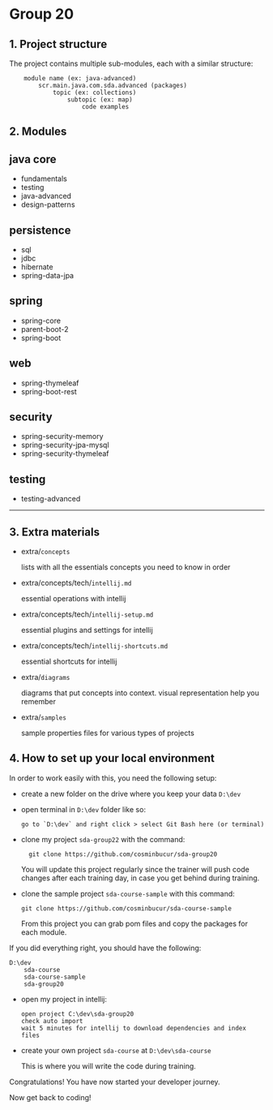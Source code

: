 # Group 20

## 1. Project structure
The project contains multiple sub-modules, each with a similar structure:

        module name (ex: java-advanced)
            scr.main.java.com.sda.advanced (packages)
                topic (ex: collections)
                    subtopic (ex: map)
                        code examples

## 2. Modules

## java core
- fundamentals
- testing
- java-advanced
- design-patterns

## persistence
- sql
- jdbc
- hibernate
- spring-data-jpa

## spring
- spring-core
- parent-boot-2
- spring-boot

## web
- spring-thymeleaf
- spring-boot-rest

## security
- spring-security-memory
- spring-security-jpa-mysql
- spring-security-thymeleaf

## testing
- testing-advanced

---

## 3. Extra materials

- extra/`concepts`

  lists with all the essentials concepts you need to know in order

- extra/concepts/tech/`intellij.md` 
  
  essential operations with intellij

- extra/concepts/tech/`intellij-setup.md`
  
  essential plugins and settings for intellij

- extra/concepts/tech/`intellij-shortcuts.md`
  
  essential shortcuts for intellij

- extra/`diagrams`
  
  diagrams that put concepts into context. visual representation help you remember

- extra/`samples`
  
  sample properties files for various types of projects

## 4. How to set up your local environment

In order to work easily with this, you need the following setup:

- create a new folder on the drive where you keep your data `D:\dev`


- open terminal in `D:\dev` folder like so:

      go to `D:\dev` and right click > select Git Bash here (or terminal)


- clone my project `sda-group22` with the command:

        git clone https://github.com/cosminbucur/sda-group20
  
    You will update this project regularly since the trainer will push code changes 
    after each training day, in case you get behind during training.


- clone the sample project `sda-course-sample` with this command:

      git clone https://github.com/cosminbucur/sda-course-sample

    From this project you can grab pom files and copy the packages for each module.


If you did everything right, you should have the following:

    D:\dev
        sda-course        
        sda-course-sample
        sda-group20
        
- open my project in intellij:

      open project C:\dev\sda-group20
      check auto import
      wait 5 minutes for intellij to download dependencies and index files

- create your own project `sda-course` at `D:\dev\sda-course`

  This is where you will write the code during training.


Congratulations! You have now started your developer journey.

Now get back to coding!
